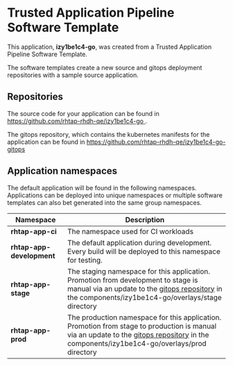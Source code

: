 # Trusted Application Pipeline Software Template

This application, **izy1be1c4-go**, was created from a Trusted Application Pipeline Software Template.

The software templates create a new source and gitops deployment repositories with a sample source application. 

## Repositories

The source code for your application can be found in [https://github.com/rhtap-rhdh-qe/izy1be1c4-go ](https://github.com/rhtap-rhdh-qe/izy1be1c4-go ).
 
The gitops repository, which contains the kubernetes manifests for the application can be found in 
[https://github.com/rhtap-rhdh-qe/izy1be1c4-go-gitops ](https://github.com/rhtap-rhdh-qe/izy1be1c4-go-gitops ) 

## Application namespaces 

The default application will be found in the following namespaces. Applications can be deployed into unique namespaces or multiple software templates can also bet generated into the same group namespaces.  

|  Namespace   |  Description   |  
| -------- | -------- |
| **rhtap-app-ci** | The namespace used for CI workloads |
| **rhtap-app-development** | The default application during development. Every build will be deployed to this namespace for testing. |
| **rhtap-app-stage** | The staging namespace for this application. Promotion from development to stage is manual via an update to the [gitops repository](https://github.com/rhtap-rhdh-qe/izy1be1c4-go-gitops ) in the components/izy1be1c4-go/overlays/stage directory |
| **rhtap-app-prod** | The production namespace for this application. Promotion from stage to production is manual via an update to the [gitops repository](https://github.com/rhtap-rhdh-qe/izy1be1c4-go-gitops ) in the components/izy1be1c4-go/overlays/prod directory |